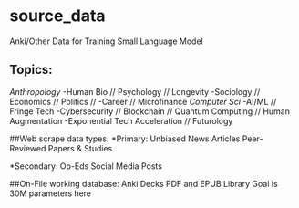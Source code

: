 # source_data
Anki/Other Data for Training Small Language Model

## Topics:
*Anthropology*
-Human Bio // Psychology // Longevity
-Sociology // Economics // Politics //
-Career // Microfinance
*Computer Sci*
-AI/ML // Fringe Tech
-Cybersecurity // Blockchain // Quantum Computing // Human Augmentation
-Exponential Tech Acceleration // Futurology

##Web scrape data types:
*Primary:
Unbiased News Articles
Peer-Reviewed Papers & Studies

*Secondary:
Op-Eds
Social Media Posts

##On-File working database:
Anki Decks
PDF and EPUB Library
Goal is 30M parameters here